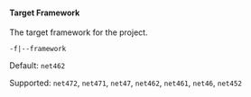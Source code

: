 #### Target Framework

The target framework for the project.

`-f|--framework`

Default: `net462`

Supported: `net472`, `net471`, `net47`, `net462`, `net461`, `net46`, `net452`